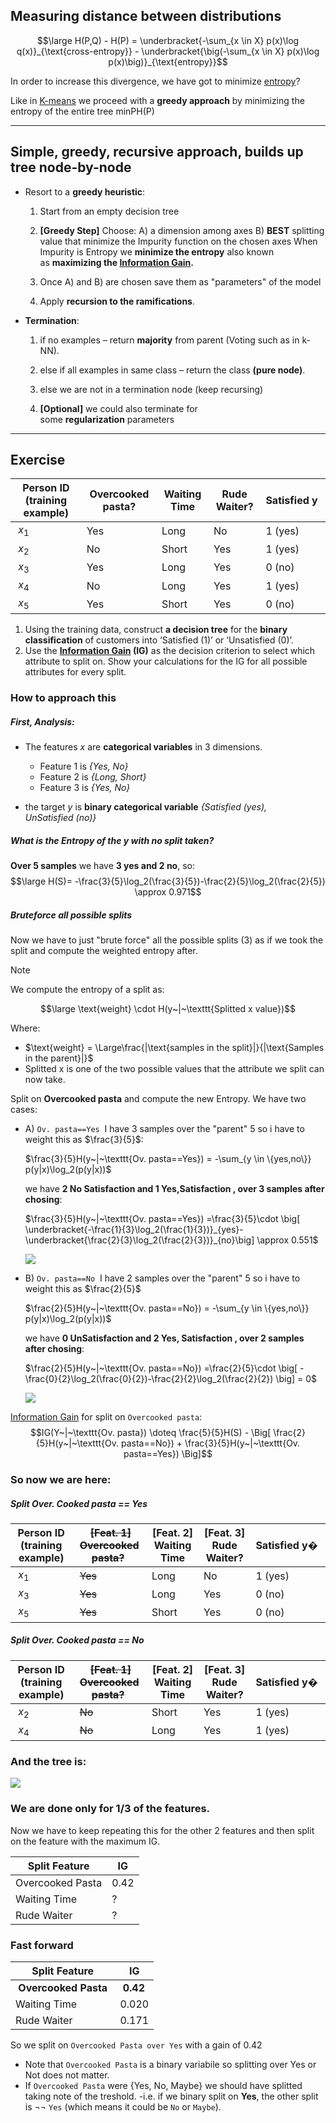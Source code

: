 ## Measuring distance between distributions

$$\large H(P,Q) - H(P) = \underbracket{-\sum_{x \in X} p(x)\log q(x)}_{\text{cross-entropy}} - \underbracket{\big(-\sum_{x \in X} p(x)\log p(x)\big)}_{\text{entropy}}$$

In order to increase this divergence, we have got to minimize [entropy](Entropy.md)?

Like in [K-means](K-means.md) we proceed with a **greedy approach** by minimizing the entropy of the entire tree minPH(P)

---

## Simple, greedy, recursive approach, builds up tree node-by-node

-   Resort to a **greedy heuristic**:
    1.  Start from an empty decision tree
	    
    2.  **[Greedy Step]** Choose:
	    A) a dimension among axes 
	    B) **BEST** splitting value that minimize the Impurity function on the chosen axes
	    When Impurity is Entropy we **minimize the entropy** also known as **maximizing the [Information Gain](Information%20Gain.md).**
	    
    3.  Once A) and B) are chosen save them as "parameters" of the model
	    
    4.  Apply **recursion to the ramifications**.


-   **Termination**:
    1.  if no examples – return **majority** from parent (Voting such as in k-NN).
	    
    2.  else if all examples in same class – return the class **(pure node)**.
	    
    3.  else we are not in a termination node (keep recursing)
	    
    4.  **[Optional]** we could also terminate for some **regularization** parameters

---

## Exercise

| Person ID (training example) | Overcooked pasta? | Waiting Time | Rude Waiter? | Satisfied y | 
|--- |--- |--- |--- |--- | 
| $x_1$ | Yes | Long | No | 1 (yes) | 
| $x_2$ | No | Short | Yes | 1 (yes) | 
| $x_3$ | Yes | Long | Yes | 0 (no) | 
| $x_4$ | No | Long | Yes | 1 (yes) |
| $x_5$ | Yes | Short | Yes | 0 (no) |

1. Using the training data, construct **a decision tree** for the **binary classification** of customers into ‘Satisfied (1)’ or ‘Unsatisfied (0)’. 
2. Use the **[Information Gain](Information%20Gain.md) (IG)** as the decision criterion to select which attribute to split on. Show your calculations for the IG for all possible attributes for every split.


### How to approach this


##### First, Analysis:

- The features $x$ are **categorical variables** in 3 dimensions.
    -   Feature 1 is *{Yes, No}*
    -   Feature 2 is *{Long, Short}*
    -   Feature 3 is *{Yes, No}*
    
- the target $y$ is **binary categorical variable** *{Satisfied (yes), UnSatisfied (no)}*


##### What is the Entropy of the $y$ with **no split taken**?

**Over 5 samples** we have **3 yes and 2 no**, so:
$$\large H(S)= -\frac{3}{5}\log_2(\frac{3}{5})-\frac{2}{5}\log_2(\frac{2}{5}) \approx 0.971$$


##### Bruteforce all possible splits

Now we have to just "brute force" all the possible splits (3) as if we took the split and compute the weighted entropy after.

> [!note]
> We compute the entropy of a split as:
> 
> $$\large \text{weight} \cdot H(y~|~\texttt{Splitted x value})$$
> 
> Where:
> - $\text{weight} = \Large\frac{|\text{samples in the split}|}{|\text{Samples in the parent}|}$
> - Splitted x is one of the two possible values that the attribute we split can now take.


Split on **Overcooked pasta** and compute the new Entropy. We have two cases:

-   A) $\texttt{Ov. pasta==Yes}$ 
	I have 3 samples over the "parent" 5 so i have to weight this as $\frac{3}{5}$:
	
	$\frac{3}{5}H(y~|~\texttt{Ov. pasta==Yes}) = -\sum_{y \in \{yes,no\}} p(y|x)\log_2(p(y|x))$
	
	we have **2 No Satisfaction and 1 Yes,Satisfaction , over 3 samples after chosing**:
	
	$\frac{3}{5}H(y~|~\texttt{Ov. pasta==Yes}) =\frac{3}{5}\cdot \big[ \underbracket{-\frac{1}{3}\log_2(\frac{1}{3})}_{yes}-\underbracket{\frac{2}{3}\log_2(\frac{2}{3})}_{no}\big] \approx 0.551$
	
	![](../z_images/Pasted%20image%2020230519113628.png)
	
-   B) $\texttt{Ov. pasta==No}$ 
	I have 2 samples over the "parent" 5 so i have to weight this as $\frac{2}{5}$
	
	$\frac{2}{5}H(y~|~\texttt{Ov. pasta==No}) = -\sum_{y \in \{yes,no\}} p(y|x)\log_2(p(y|x))$
	
	we have **0 UnSatisfaction and 2 Yes, Satisfaction , over 2 samples after chosing**:
	
	$\frac{2}{5}H(y~|~\texttt{Ov. pasta==No}) =\frac{2}{5}\cdot \big[ -\frac{0}{2}\log_2(\frac{0}{2})-\frac{2}{2}\log_2(\frac{2}{2}) \big] = 0$
	
	![](../z_images/Pasted%20image%2020230519113651.png)


[Information Gain](Information%20Gain.md) for split on $\texttt{Overcooked pasta}$:
$$IG(Y~|~\texttt{Ov. pasta}) \doteq \frac{5}{5}H(S) - \Big[ \frac{2}{5}H(y~|~\texttt{Ov. pasta==No}) + \frac{3}{5}H(y~|~\texttt{Ov. pasta==Yes}) \Big]$$


### So now we are here:

##### Split Over. Cooked pasta == Yes

| Person ID (training example) | ~~[Feat. 1] Overcooked pasta?~~ | [Feat. 2] Waiting Time | [Feat. 3] Rude Waiter? | Satisfied y� | 
|--- |--- |--- |--- |--- | 
| $x_1$ | ~~Yes~~ | Long | No | 1 (yes) | 
| $x_3$ | ~~Yes~~ | Long | Yes | 0 (no) | 
| $x_5$ | ~~Yes~~ | Short | Yes | 0 (no) |

##### Split Over. Cooked pasta == No

| Person ID (training example) | ~~[Feat. 1] Overcooked pasta?~~ | [Feat. 2] Waiting Time | [Feat. 3] Rude Waiter? | Satisfied y� | 
|--- |--- |--- |--- |--- | 
| $x_2$ | ~~No~~ | Short | Yes | 1 (yes) | 
| $x_4$ | ~~No~~ | Long | Yes | 1 (yes) |


### And the tree is:

![](../z_images/Pasted%20image%2020230518181627.png)


### We are done only for 1/3 of the features.

Now we have to keep repeating this for the other 2 features and then split on the feature with the maximum IG.

| Split Feature | IG | 
|--- |--- | 
| Overcooked Pasta | 0.42 | 
| Waiting Time | ? | 
| Rude Waiter | ? |


### Fast forward

| Split Feature | IG | 
|--- |--- | 
| **Overcooked Pasta** | **0.42** | 
| Waiting Time | 0.020 | 
| Rude Waiter | 0.171 |

So we split on `Overcooked Pasta over Yes` with a gain of 0.42

-   Note that `Overcooked Pasta` is a binary variabile so splitting over Yes or Not does not matter.
-   If `Overcooked Pasta` were {Yes, No, Maybe} we should have splitted taking note of the treshold. -i.e. if we binary split on **Yes**, the other split is ¬¬ `Yes` (which means it could be `No` or `Maybe`).

